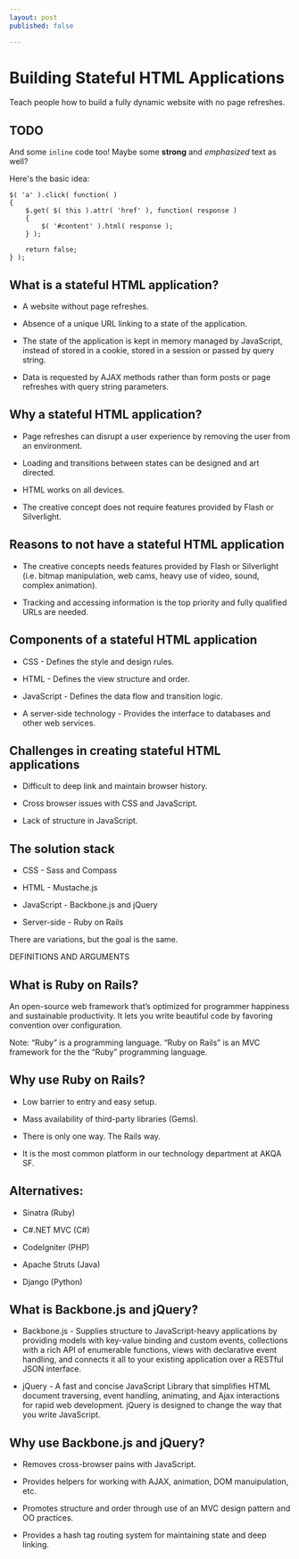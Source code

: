 ```yaml
---
layout: post
published: false

---
```

Building Stateful HTML Applications
===================================

Teach people how to build a fully dynamic website with no page refreshes.

TODO
----

And some `inline` code too! Maybe some **strong** and *emphasized* text as well?

Here's the basic idea:

	$( 'a' ).click( function( )
	{
		$.get( $( this ).attr( 'href' ), function( response )
		{
			$( '#content' ).html( response );
		} );

		return false;
	} );

What is a stateful HTML application?
------------------------------------

- A website without page refreshes.

- Absence of a unique URL linking to a state of the application.

- The state of the application is kept in memory managed by JavaScript, instead of stored in a cookie, stored in a session or passed by query string. 

- Data is requested by AJAX methods rather than form posts or page refreshes with query string parameters.

Why a stateful HTML application?
--------------------------------

- Page refreshes can disrupt a user experience by removing the user from an environment.

- Loading and transitions between states can be designed and art directed.

- HTML works on all devices.

- The creative concept does not require features provided by Flash or Silverlight.
	
Reasons to not have a stateful HTML application
-----------------------------------------------

- The creative concepts needs features provided by Flash or Silverlight (i.e. bitmap manipulation, web cams, heavy use of video, sound, complex animation).

- Tracking and accessing information is the top priority and fully qualified URLs are needed.

Components of a stateful HTML application
-----------------------------------------

- CSS - Defines the style and design rules.

- HTML - Defines the view structure and order.

- JavaScript - Defines the data flow and transition logic.

- A server-side technology - Provides the interface to databases and other web services.

Challenges in creating stateful HTML applications
-------------------------------------------------

- Difficult to deep link and maintain browser history.

- Cross browser issues with CSS and JavaScript.

- Lack of structure in JavaScript.

The solution stack
------------------

- CSS - Sass and Compass

- HTML - Mustache.js

- JavaScript - Backbone.js and jQuery

- Server-side - Ruby on Rails

There are variations, but the goal is the same.

DEFINITIONS AND ARGUMENTS

What is Ruby on Rails?
----------------------

An open-source web framework that’s optimized for programmer happiness and sustainable productivity. It lets you write beautiful code by favoring convention over configuration.

Note: “Ruby” is a programming language. “Ruby on Rails” is an MVC framework for the the “Ruby” programming language. 

Why use Ruby on Rails?
----------------------

- Low barrier to entry and easy setup.

- Mass availability of third-party libraries (Gems).

- There is only one way. The Rails way.

- It is the most common platform in our technology department at AKQA SF.

Alternatives:
-------------

- Sinatra (Ruby)

- C#.NET MVC (C#)

- CodeIgniter (PHP)

- Apache Struts (Java)

- Django (Python)

What is Backbone.js and jQuery?
-------------------------------

- Backbone.js - Supplies structure to JavaScript-heavy applications by providing models with key-value binding and custom events, collections with a rich API of enumerable functions, views with declarative event handling, and connects it all to your existing application over a RESTful JSON interface.

- jQuery - A fast and concise JavaScript Library that simplifies HTML document traversing, event handling, animating, and Ajax interactions for rapid web development. jQuery is designed to change the way that you write JavaScript.

Why use Backbone.js and jQuery?
-------------------------------

- Removes cross-browser pains with JavaScript.

- Provides helpers for working with AJAX, animation, DOM manuipulation, etc.

- Promotes structure and order through use of an MVC design pattern and OO practices.

- Provides a hash tag routing system for maintaining state and deep linking.
